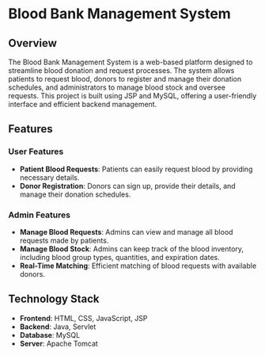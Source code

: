 # Blood Bank Management System

## Overview

The Blood Bank Management System is a web-based platform designed to streamline blood donation and request processes. The system allows patients to request blood, donors to register and manage their donation schedules, and administrators to manage blood stock and oversee requests. This project is built using JSP and MySQL, offering a user-friendly interface and efficient backend management.

## Features

### User Features
- **Patient Blood Requests**: Patients can easily request blood by providing necessary details.
- **Donor Registration**: Donors can sign up, provide their details, and manage their donation schedules.

### Admin Features
- **Manage Blood Requests**: Admins can view and manage all blood requests made by patients.
- **Manage Blood Stock**: Admins can keep track of the blood inventory, including blood group types, quantities, and expiration dates.
- **Real-Time Matching**: Efficient matching of blood requests with available donors.

## Technology Stack

- **Frontend**: HTML, CSS, JavaScript, JSP
- **Backend**: Java, Servlet
- **Database**: MySQL
- **Server**: Apache Tomcat


